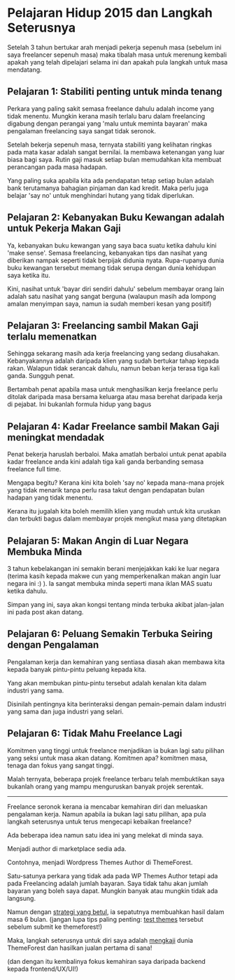 # Pelajaran Hidup 2015 dan Langkah Seterusnya

Setelah 3 tahun bertukar arah menjadi pekerja sepenuh masa (sebelum ini saya freelancer sepenuh masa) maka tibalah masa untuk merenung kembali apakah yang telah dipelajari selama ini dan apakah pula langkah untuk masa mendatang.

## Pelajaran 1: Stabiliti penting untuk minda tenang

Perkara yang paling sakit semasa freelance dahulu adalah income yang tidak menentu. Mungkin kerana masih terlalu baru dalam freelancing digabung dengan perangai yang 'malu untuk meminta bayaran' maka pengalaman freelancing saya sangat tidak seronok.

Setelah bekerja sepenuh masa, ternyata stabiliti yang kelihatan ringkas pada mata kasar adalah sangat bernilai. Ia membawa ketenangan yang luar biasa bagi saya. Rutin gaji masuk setiap bulan memudahkan kita membuat perancangan pada masa hadapan.

Yang paling suka apabila kita ada pendapatan tetap setiap bulan adalah bank terutamanya bahagian pinjaman dan kad kredit. Maka perlu juga belajar 'say no' untuk menghindari hutang yang tidak diperlukan.

## Pelajaran 2: Kebanyakan Buku Kewangan adalah untuk Pekerja Makan Gaji

Ya, kebanyakan buku kewangan yang saya baca suatu ketika dahulu kini 'make sense'. Semasa freelancing, kebanyakan tips dan nasihat yang diberikan nampak seperti tidak berpijak didunia nyata. Rupa-rupanya dunia buku kewangan tersebut memang tidak serupa dengan dunia kehidupan saya ketika itu.

Kini, nasihat untuk 'bayar diri sendiri dahulu' sebelum membayar orang lain adalah satu nasihat yang sangat berguna (walaupun masih ada lompong amalan menyimpan saya, namun ia sudah memberi kesan yang positif)

## Pelajaran 3: Freelancing sambil Makan Gaji terlalu memenatkan

Sehingga sekarang masih ada kerja freelancing yang sedang diusahakan. Kebanyakannya adalah daripada klien yang sudah bertukar tahap kepada rakan. Walapun tidak serancak dahulu, namun beban kerja terasa tiga kali ganda. Sungguh penat.

Bertambah penat apabila masa untuk menghasilkan kerja freelance perlu ditolak daripada masa bersama keluarga atau masa berehat daripada kerja di pejabat. Ini bukanlah formula hidup yang bagus

## Pelajaran 4: Kadar Freelance sambil Makan Gaji meningkat mendadak

Penat bekerja haruslah berbaloi. Maka amatlah berbaloi untuk penat apabila kadar freelance anda kini adalah tiga kali ganda berbanding semasa freelance full time.

Mengapa begitu? Kerana kini kita boleh 'say no' kepada mana-mana projek yang tidak menarik tanpa perlu rasa takut dengan pendapatan bulan hadapan yang tidak menentu.

Kerana itu jugalah kita boleh memilih klien yang mudah untuk kita uruskan dan terbukti bagus dalam membayar projek mengikut masa yang ditetapkan

## Pelajaran 5: Makan Angin di Luar Negara Membuka Minda

3 tahun kebelakangan ini semakin berani menjejakkan kaki ke luar negara (terima kasih kepada makwe cun yang memperkenalkan makan angin luar negara ini :) ). Ia sangat membuka minda seperti mana iklan MAS suatu ketika dahulu.

Simpan yang ini, saya akan kongsi tentang minda terbuka akibat jalan-jalan ini pada post akan datang.

## Pelajaran 6: Peluang Semakin Terbuka Seiring dengan Pengalaman

Pengalaman kerja dan kemahiran yang sentiasa diasah akan membawa kita kepada banyak pintu-pintu peluang kepada kita.

Yang akan membukan pintu-pintu tersebut adalah kenalan kita dalam industri yang sama.

Disinilah pentingnya kita berinteraksi dengan pemain-pemain dalam industri yang sama dan juga industri yang selari.

## Pelajaran 6: Tidak Mahu Freelance Lagi

Komitmen yang tinggi untuk freelance menjadikan ia bukan lagi satu pilihan yang seksi untuk masa akan datang. Komitmen apa? komitmen masa, tenaga dan fokus yang sangat tinggi. 

Malah ternyata, beberapa projek freelance terbaru telah membuktikan saya bukanlah orang yang mampu menguruskan banyak projek serentak.

---

Freelance seronok kerana ia mencabar kemahiran diri dan meluaskan pengalaman kerja. Namun apabila ia bukan lagi satu pilihan, apa pula langkah seterusnya untuk terus mengecapi kebaikan freelance?

Ada beberapa idea namun satu idea ini yang melekat di minda saya.

Menjadi author di marketplace sedia ada.

Contohnya, menjadi Wordpress Themes Author di ThemeForest.

Satu-satunya perkara yang tidak ada pada WP Themes Author tetapi ada pada Freelancing adalah jumlah bayaran. Saya tidak tahu akan jumlah bayaran yang boleh saya dapat. Mungkin banyak atau mungkin tidak ada langsung.

Namun dengan [strategi yang betul](http://code.tutsplus.com/tutorials/a-roadmap-to-publishing-wordpress-themes-for-themeforest--wp-28896), ia sepatutnya membuahkan hasil dalam masa 6 bulan. (jangan lupa tips paling penting: [test themes](http://code.tutsplus.com/tutorials/creating-a-wordpress-theme-from-static-html-releasing-your-theme--wp-34242) tersebut sebelum submit ke themeforest!)

Maka, langkah seterusnya untuk diri saya adalah [mengkaji](http://code.tutsplus.com/tutorials/making-the-perfect-wordpress-theme-how-to-code-well--wp-33397) dunia ThemeForest dan hasilkan jualan pertama di sana!

(dan dengan itu kembalinya fokus kemahiran saya daripada backend kepada frontend/UX/UI!)